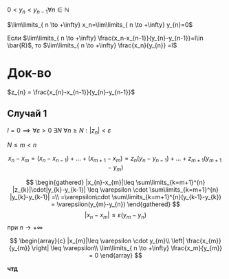$0<y_{n}<y_{n-1} \forall n \in \mathbb{N}$

$\lim\limits_{ n \to +\infty} x_n=\lim\limits_{ n \to +\infty} y_{n}=0$

Если $\lim\limits_{ n \to +\infty} \frac{x_n-x_{n-1}}{y_{n}-y_{n-1}}=l\in \bar{R}$, то $\lim\limits_{ n \to +\infty} \frac{x_n}{y_{n}} =l$

# Док-во

$z_{n} = \frac{x_{n}-x_{n-1}}{y_{n}-y_{n-1}}$

## Случай 1

$l=0 \implies \forall \varepsilon>0\ \exists N\ \forall n\geq N: |z_{n}|<\varepsilon$

$N \leq m < n$

$$
x_{n}-x_{m} = (x_{n}-x_{n-1})+\dots+(x_{m+1}-x_{m}) =z_{n}(y_{n}-y_{n-1})+\dots+z_{m+1}(y_{m+1}-y_{m}) 
$$

$$
\begin{gathered}
|x_{n}-x_{m}|\leq \sum\limits_{k=m+1}^{n} |z_{k}|\cdot|y_{k}-y_{k-1}| \leq \varepsilon \cdot \sum\limits_{k=m+1}^{n} |y_{k}-y_{k-1}| =\\
=\varepsilon\cdot \sum\limits_{k=m+1}^{n}(y_{k-1}-y_{k}) = \varepsilon(y_{m}-y_{n})
\end{gathered}
$$
$$
|x_{n}-x_{m}| \leq \varepsilon(y_{m}-y_{n})
$$
при $n\to+\infty$

$$
\begin{array}{c}
|x_{m}|\leq \varepsilon \cdot y_{m}\\
\left| \frac{x_{m}}{y_{m}} \right| \leq \varepsilon\\
\lim\limits_{ n \to +\infty} \frac{x_m}{y_{m}} = 0 
\end{array}
$$

**чтд**